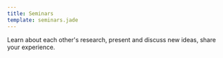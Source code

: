 ```yaml
---
title: Seminars
template: seminars.jade
---
```

Learn about each other's research, present and discuss new ideas, share your experience.
